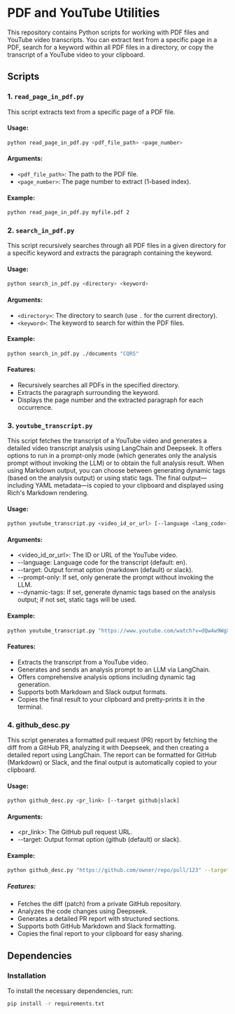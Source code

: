 
# PDF and YouTube Utilities

This repository contains Python scripts for working with PDF files and YouTube video transcripts. You can extract text from a specific page in a PDF, search for a keyword within all PDF files in a directory, or copy the transcript of a YouTube video to your clipboard.

## Scripts

### 1. `read_page_in_pdf.py`
This script extracts text from a specific page of a PDF file.

#### Usage:
```bash
python read_page_in_pdf.py <pdf_file_path> <page_number>
```

#### Arguments:
- `<pdf_file_path>`: The path to the PDF file.
- `<page_number>`: The page number to extract (1-based index).

#### Example:
```bash
python read_page_in_pdf.py myfile.pdf 2
```

### 2. `search_in_pdf.py`
This script recursively searches through all PDF files in a given directory for a specific keyword and extracts the paragraph containing the keyword.

#### Usage:
```bash
python search_in_pdf.py <directory> <keyword>
```

#### Arguments:
- `<directory>`: The directory to search (use `.` for the current directory).
- `<keyword>`: The keyword to search for within the PDF files.

#### Example:
```bash
python search_in_pdf.py ./documents "CQRS"
```

#### Features:
- Recursively searches all PDFs in the specified directory.
- Extracts the paragraph surrounding the keyword.
- Displays the page number and the extracted paragraph for each occurrence.

### 3. `youtube_transcript.py`
This script fetches the transcript of a YouTube video and generates a detailed video transcript analysis using LangChain and Deepseek. It offers options to run in a prompt-only mode (which generates only the analysis prompt without invoking the LLM) or to obtain the full analysis result. When using Markdown output, you can choose between generating dynamic tags (based on the analysis output) or using static tags. The final output—including YAML metadata—is copied to your clipboard and displayed using Rich's Markdown rendering.

#### Usage:
```bash
python youtube_transcript.py <video_id_or_url> [--language <lang_code>] [--target markdown|slack] [--prompt-only] [--dynamic-tags]
```

#### Arguments:
- <video_id_or_url>: The ID or URL of the YouTube video.
- --language: Language code for the transcript (default: en).
- --target: Output format option (markdown (default) or slack).
- --prompt-only: If set, only generate the prompt without invoking the LLM.
- --dynamic-tags: If set, generate dynamic tags based on the analysis output; if not set, static tags will be used.

#### Example:
```bash
python youtube_transcript.py "https://www.youtube.com/watch?v=dQw4w9WgXcQ" --dynamic-tags
```

#### Features:
- Extracts the transcript from a YouTube video.
- Generates and sends an analysis prompt to an LLM via LangChain.
- Offers comprehensive analysis options including dynamic tag generation.
- Supports both Markdown and Slack output formats.
- Copies the final result to your clipboard and pretty-prints it in the terminal.

### 4. github_desc.py
This script generates a formatted pull request (PR) report by fetching the diff from a GitHub PR, analyzing it with Deepseek, and then creating a detailed report using LangChain. The report can be formatted for GitHub (Markdown) or Slack, and the final output is automatically copied to your clipboard.

#### Usage:
```bash
python github_desc.py <pr_link> [--target github|slack]
```

#### Arguments:
- <pr_link>: The GitHub pull request URL.
- --target: Output format option (github (default) or slack).

#### Example:
```bash
python github_desc.py "https://github.com/owner/repo/pull/123" --target slack
```
##### Features:
- Fetches the diff (patch) from a private GitHub repository.
- Analyzes the code changes using Deepseek.
- Generates a detailed PR report with structured sections.
- Supports both GitHub Markdown and Slack formatting.
- Copies the final report to your clipboard for easy sharing.

## Dependencies

### Installation

To install the necessary dependencies, run:
```bash
pip install -r requirements.txt
```
